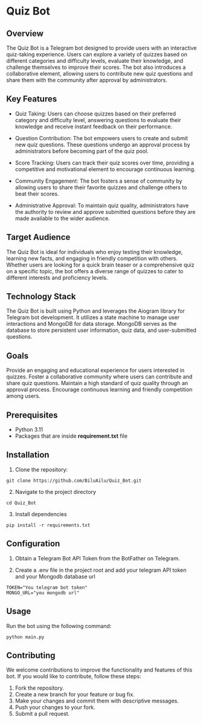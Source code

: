 # Quiz Bot #
## Overview ##
The Quiz Bot is a Telegram bot designed to provide users with an interactive quiz-taking experience. Users can explore a variety of quizzes based on different categories and difficulty levels, evaluate their knowledge, and challenge themselves to improve their scores. The bot also introduces a collaborative element, allowing users to contribute new quiz questions and share them with the community after approval by administrators.

## Key Features ##
* Quiz Taking: Users can choose quizzes based on their preferred category and difficulty level, answering questions to evaluate their knowledge and receive instant feedback on their performance.

* Question Contribution: The bot empowers users to create and submit new quiz questions. These questions undergo an approval process by administrators before becoming part of the quiz pool.

* Score Tracking: Users can track their quiz scores over time, providing a competitive and motivational element to encourage continuous learning.

* Community Engagement: The bot fosters a sense of community by allowing users to share their favorite quizzes and challenge others to beat their scores.

* Administrative Approval: To maintain quiz quality, administrators have the authority to review and approve submitted questions before they are made available to the wider audience.


## Target Audience ##
The Quiz Bot is ideal for individuals who enjoy testing their knowledge, learning new facts, and engaging in friendly competition with others. Whether users are looking for a quick brain teaser or a comprehensive quiz on a specific topic, the bot offers a diverse range of quizzes to cater to different interests and proficiency levels.

## Technology Stack ##
The Quiz Bot is built using Python and leverages the Aiogram library for Telegram bot development. It utilizes a state machine to manage user interactions and MongoDB for data storage. MongoDB serves as the database to store persistent user information, quiz data, and user-submitted questions.

## Goals ##
Provide an engaging and educational experience for users interested in quizzes.
Foster a collaborative community where users can contribute and share quiz questions.
Maintain a high standard of quiz quality through an approval process.
Encourage continuous learning and friendly competition among users.

## Prerequisites ##
* Python 3.11
* Packages that are inside **requirement.txt** file

## Installation ##
1. Clone the repository:
```
git clone https://github.com/BiluAilu/Quiz_Bot.git
```
2. Navigate to the project directory
```
cd Quiz_Bot
```
3. Install dependencies
```
pip install -r requirements.txt
```


## Configuration ##
1. Obtain a Telegram Bot API Token from the BotFather on Telegram.


2. Create a .env file in the project root and add your telegram API token and your Mongodb database url
```
TOKEN="You telegram bot token"
MONGO_URL="you mongodb url"
```

## Usage ##
Run the bot using the following command:

```
python main.py

```





## Contributing
We welcome contributions to improve the functionality and features of this bot. If you would like to contribute, follow these steps:

1. Fork the repository.
2. Create a new branch for your feature or bug fix.
3. Make your changes and commit them with descriptive messages.
4. Push your changes to your fork.
5. Submit a pull request.


